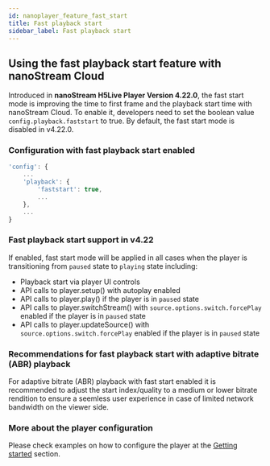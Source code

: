 ```yaml
---
id: nanoplayer_feature_fast_start
title: Fast playback start
sidebar_label: Fast playback start
---
```


## Using the fast playback start feature with nanoStream Cloud

Introduced in **nanoStream H5Live Player Version 4.22.0**, the fast start mode is improving the time to first frame and the playback start time with nanoStream Cloud.
To enable it, developers need to set the boolean value `config.playback.faststart` to true.
By default, the fast start mode is disabled in v4.22.0.

### Configuration with fast playback start enabled

```javascript
'config': {
    ...
    'playback': {
        'faststart': true,
        ...
    },
    ...
}
```

### Fast playback start support in v4.22

If enabled, fast start mode will be applied in all cases when the player is transitioning from `paused` state to `playing` state including:

- Playback start via player UI controls
- API calls to player.setup() with autoplay enabled
- API calls to player.play() if the player is in `paused` state
- API calls to player.switchStream() with `source.options.switch.forcePlay` enabled if the player is in `paused` state
- API calls to player.updateSource() with `source.options.switch.forcePlay` enabled if the player is in `paused` state

### Recommendations for fast playback start with adaptive bitrate (ABR) playback

For adaptive bitrate (ABR) playback with fast start enabled it is recommended to adjust the start index/quality to a medium or lower bitrate rendition to ensure a seemless user experience in case of limited network bandwidth on the viewer side.

### More about the player configuration

Please check examples on how to configure the player at the [Getting started](https://docs.nanocosmos.de/docs/nanoplayer/nanoplayer_getting_started/) section.
